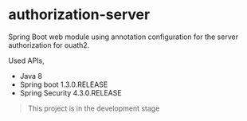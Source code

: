 authorization-server
==========================

Spring Boot web module using annotation configuration for the server authorization for ouath2.

Used APIs,

- Java 8
- Spring boot 1.3.0.RELEASE
- Spring Security 4.3.0.RELEASE

> This project is in the development stage


